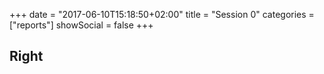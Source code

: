+++
date = "2017-06-10T15:18:50+02:00"
title = "Session 0"
categories = ["reports"]
showSocial = false
+++

## Right
